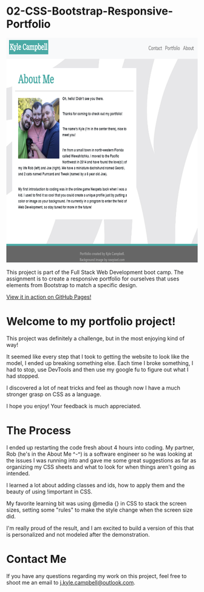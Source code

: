 # 02-CSS-Bootstrap-Responsive-Portfolio

<p align="center">
  <img src="./Assets/Images/02-CSS-Bootstrap-Responsive-Portfolio-thumbnail.png" width="740" height="591" alt="A preview of the deployed site" >
</p>

This project is part of the Full Stack Web Development boot camp. The assignment is to create a responsive portfolio for ourselves that uses elements from Bootstrap to match a specific design.

[View it in action on GitHub Pages!](https://campbell-jk.github.io/02-CSS-Bootstrap-Responsive-Portfolio/)


# Welcome to my portfolio project!

This project was definitely a challenge, but in the most enjoying kind of way!

It seemed like every step that I took to getting the website to look like the model, I ended up breaking something else. Each time I broke something, I had to stop, use DevTools and then use my google fu to figure out what I had stopped.

I discovered a lot of neat tricks and feel as though now I have a much stronger grasp on CSS as a language.

I hope you enjoy! Your feedback is much appreciated.

# The Process

I ended up restarting the code fresh about 4 hours into coding. My partner, Rob (he's in the About Me ^-^) is a software engineer so he was looking at the issues I was running into and gave me some great suggestions as far as organizing my CSS sheets and what to look for when things aren't going as intended.

I learned a lot about adding classes and ids, how to apply them and the beauty of using !important in CSS.

My favorite learning bit was using @media {} in CSS to stack the screen sizes, setting some "rules" to make the style change when the screen size did.

I'm really proud of the result, and I am excited to build a version of this that is personalized and not modeled after the demonstration.

# Contact Me

If you have any questions regarding my work on this project, feel free to shoot me an email to j.kyle.campbell@outlook.com.
